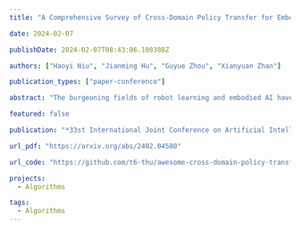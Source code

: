 ```yaml
---
title: "A Comprehensive Survey of Cross-Domain Policy Transfer for Embodied Agents"

date: 2024-02-07

publishDate: 2024-02-07T08:43:06.100388Z

authors: ["Haoyi Niu", "Jianming Hu", "Guyue Zhou", "Xianyuan Zhan"]

publication_types: ["paper-conference"]

abstract: "The burgeoning fields of robot learning and embodied AI have triggered an increasing demand for large quantities of data. However, collecting sufficient unbiased data from the target domain remains a challenge due to costly data collection processes and stringent safety requirements. Consequently, researchers often resort to data from easily accessible source domains, such as simulation and laboratory environments, for cost-effective data acquisition and rapid model iteration. Nevertheless, the environments and embodiments of these source domains can be quite different from their target domain counterparts, underscoring the need for effective cross-domain policy transfer approaches. In this paper, we conduct a systematic review of existing cross-domain policy transfer methods. Through a nuanced categorization of domain gaps, we encapsulate the overarching insights and design considerations of each problem setting. We also provide a high-level discussion about the key methodologies used in cross-domain policy transfer problems. Lastly, we summarize the open challenges that lie beyond the capabilities of current paradigms and discuss potential future directions in this field."

featured: false

publication: "*33st International Joint Conference on Artificial Intelligence (IJCAI 2024)*"

url_pdf: "https://arxiv.org/abs/2402.04580"

url_code: "https://github.com/t6-thu/awesome-cross-domain-policy-transfer-for-embodied-agents"

projects: 
  - Algorithms  

tags:
  - Algorithms
---
```


